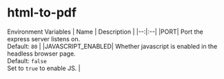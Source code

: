 # html-to-pdf

Environment Variables
| Name | Description |
|--:|:--|
|PORT| Port the express server listens on.<br>Default: `80` |
|JAVASCRIPT_ENABLED| Whether javascript is enabled in the headless browser page.<br>Default: `false`<br>Set to `true` to enable JS. |
